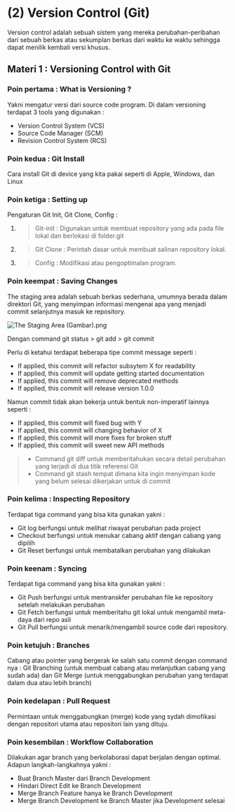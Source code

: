 # (2) Version Control (Git)
Version control adalah sebuah sistem yang mereka perubahan-peribahan dari sebuah berkas atau sekumplan berkas dari waktu ke waktu sehingga dapat menilik kembali versi khusus.
## Materi 1 : Versioning Control with Git
### Poin pertama : What is Versioning ?
Yakni mengatur versi dari source code program. Di dalam versioning terdapat 3 tools yang digunakan :
- Version Control System (VCS)
- Source Code Manager (SCM)
- Revision Control System (RCS)
### Poin kedua : Git Install
Cara install Git di device yang kita pakai seperti di Apple, Windows, dan Linux
### Poin ketiga : Setting up
Pengaturan Git Init, Git Clone, Config :
1. > Git-init : Digunakan untuk membuat repository yang ada pada file lokal dan berlokasi di folder.git
2. > Git Clone : Perintah dasar untuk membuat salinan repository lokal.
3. > Config : Modifikasi atau pengoptimalan program.
### Poin keempat : Saving Changes
The staging area adalah sebuah berkas sederhana, umumnya berada dalam direktori Git, yang menyimpan informasi mengenai apa yang menjadi commit selanjutnya masuk ke repository.

![The Staging Area (Gambar).png](..%2F..%2FThe%20Staging%20Area%20%28Gambar%29.png)

Dengan command git status > git add > git commit

Perlu di ketahui terdapat beberapa tipe commit message seperti :
- If applied, this commit will refactor subsytem X for readability
- If applied, this commit will update getting started documentation
- If applied, this commit will remove deprecated methods
- If applied, this commit will release version 1.0.0

Namun commit tidak akan bekerja untuk bentuk non-imperatif lainnya seperti :
- If applied, this commit will fixed bug with Y
- If applied, this commit will changing behavior of X
- If applied, this commit will more fixes for broken stuff
- If applied, this commit will sweet new API methods

> - Command git diff untuk memberitahukan secara detail perubahan yang terjadi di dua titik referensi Git
> - Command git stash tempat dimana kita ingin menyimpan kode yang belum selesai dikerjakan untuk di commit
### Poin kelima : Inspecting Repository
Terdapat tiga command yang bisa kita gunakan yakni :
- Git log berfungsi untuk melihat riwayat perubahan pada project
- Checkout berfungsi untuk menukar cabang aktif dengan cabang yang dipilih
- Git Reset berfungsi untuk membatalkan perubahan yang dilakukan
### Poin keenam : Syncing 
Terdapat tiga command yang bisa kita gunakan yakni :
- Git Push berfungsi untuk mentranskfer perubahan file ke repository setelah melakukan perubahan
- Git Fetch berfungsi untuk memberitahu git lokal untuk mengambil meta-daya dari repo asli
- Git Pull berfungsi untuk menarik/mengambil source code dari repository.
### Poin ketujuh : Branches
Cabang atau pointer yang bergerak ke salah satu commit dengan command nya :
Git Branching (untuk membuat cabang atau melanjutkan cabang yang sudah ada) dan Git Merge (untuk menggabungkan perubahan yang terdapat dalam dua atau lebih branch)
### Poin kedelapan : Pull Request
Permintaan untuk menggabungkan (merge) kode yang sydah dimofikasi dengan repositori utama atau repositori lain yang dituju.
### Poin kesembilan : Workflow Collaboration
Dilakukan agar branch yang berkolaborasi dapat berjalan dengan optimal. Adapun langkah-langkahnya yakni :
- Buat Branch Master dari Branch Development
- Hindari Direct Edit ke Branch Development
- Merge Branch Feature hanya ke Branch Development
- Merge Branch Development ke Branch Master jika Development selesai











